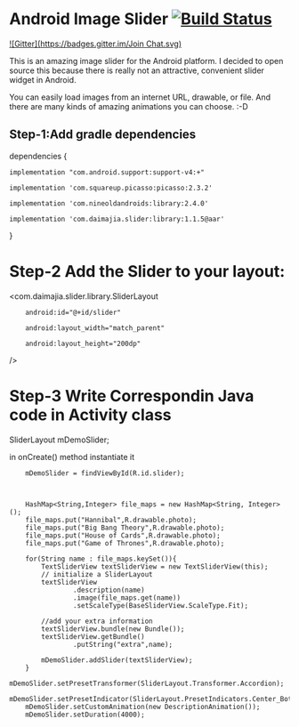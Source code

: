 # Android Image Slider [![Build Status](https://travis-ci.org/daimajia/AndroidImageSlider.svg)](https://travis-ci.org/daimajia/AndroidImageSlider)

[![Gitter](https://badges.gitter.im/Join Chat.svg)](https://gitter.im/daimajia/AndroidImageSlider?utm_source=badge&utm_medium=badge&utm_campaign=pr-badge&utm_content=badge)
 
This is an amazing image slider for the Android platform. I decided to open source this because there is really not an attractive, convenient slider widget in Android.
 
You can easily load images from an internet URL, drawable, or file. And there are many kinds of amazing animations you can choose. :-D

## Step-1:Add gradle dependencies

dependencies {

    implementation "com.android.support:support-v4:+"
    
    implementation 'com.squareup.picasso:picasso:2.3.2'
    
    implementation 'com.nineoldandroids:library:2.4.0'
    
    implementation 'com.daimajia.slider:library:1.1.5@aar'
    
}

# Step-2 Add the Slider to your layout:

 

<com.daimajia.slider.library.SliderLayout

        android:id="@+id/slider"
        
        android:layout_width="match_parent"
        
        android:layout_height="200dp"
        
/>

# Step-3 Write Correspondin Java code in Activity class

SliderLayout mDemoSlider;

in onCreate() method instantiate it

        mDemoSlider = findViewById(R.id.slider);


        
        HashMap<String,Integer> file_maps = new HashMap<String, Integer>();
        file_maps.put("Hannibal",R.drawable.photo);
        file_maps.put("Big Bang Theory",R.drawable.photo);
        file_maps.put("House of Cards",R.drawable.photo);
        file_maps.put("Game of Thrones",R.drawable.photo);

        for(String name : file_maps.keySet()){
            TextSliderView textSliderView = new TextSliderView(this);
            // initialize a SliderLayout
            textSliderView
                    .description(name)
                    .image(file_maps.get(name))
                    .setScaleType(BaseSliderView.ScaleType.Fit);

            //add your extra information
            textSliderView.bundle(new Bundle());
            textSliderView.getBundle()
                    .putString("extra",name);

            mDemoSlider.addSlider(textSliderView);
        }
        mDemoSlider.setPresetTransformer(SliderLayout.Transformer.Accordion);
        mDemoSlider.setPresetIndicator(SliderLayout.PresetIndicators.Center_Bottom);
        mDemoSlider.setCustomAnimation(new DescriptionAnimation());
        mDemoSlider.setDuration(4000);
        
